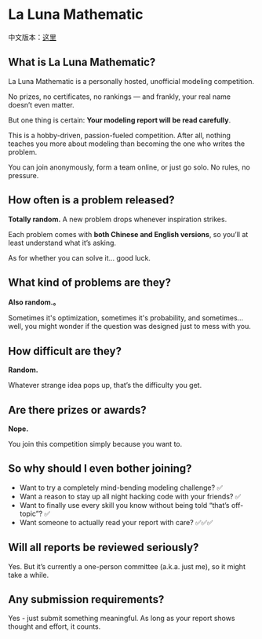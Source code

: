 # La Luna Mathematic
中文版本：[这里](README.md)

## What is La Luna Mathematic?
La Luna Mathematic is a personally hosted, unofficial modeling competition.

No prizes, no certificates, no rankings — and frankly, your real name doesn’t even matter.

But one thing is certain: **Your modeling report will be read carefully**.

This is a hobby-driven, passion-fueled competition.
After all, nothing teaches you more about modeling than becoming the one who writes the problem.

You can join anonymously, form a team online, or just go solo. No rules, no pressure.

## How often is a problem released?
**Totally random.** A new problem drops whenever inspiration strikes.

Each problem comes with **both Chinese and English versions**, so you’ll at least understand what it’s asking.

As for whether you can solve it... good luck.

## What kind of problems are they?
**Also random.。** 

Sometimes it's optimization, sometimes it's probability, and sometimes...
well, you might wonder if the question was designed just to mess with you.

## How difficult are they?
**Random.**

Whatever strange idea pops up, that’s the difficulty you get.

## Are there prizes or awards?
**Nope.** 

You join this competition simply because you want to.

## So why should I even bother joining?
- Want to try a completely mind-bending modeling challenge? ✅
- Want a reason to stay up all night hacking code with your friends? ✅
- Want to finally use every skill you know without being told “that’s off-topic”? ✅
- Want someone to actually read your report with care? ✅✅✅

## Will all reports be reviewed seriously?
Yes. But it’s currently a one-person committee (a.k.a. just me), so it might take a while.

## Any submission requirements?
Yes - just submit something meaningful. As long as your report shows thought and effort, it counts.

